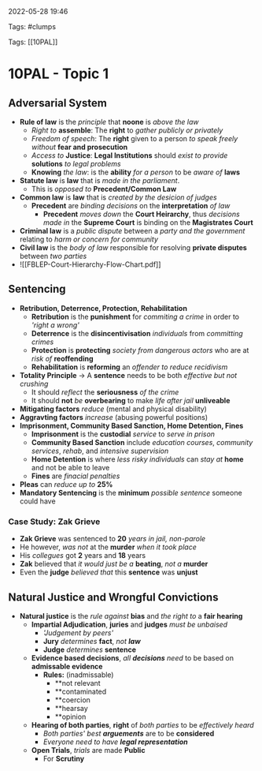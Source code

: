 2022-05-28 19:46

Tags: #clumps 

Tags: [[10PAL]]

# 10PAL - Topic 1
## Adversarial System
- **Rule of law** is the *principle* that **noone** is *above the law*
	- *Right to* **assemble**: The **right** to *gather publicly or privately*
	- *Freedom of speech*: The **right** given to a person *to speak freely without* **fear and prosecution**
	- *Access to* **Justice**: **Legal Institutions** should *exist to provide* **solutions** *to legal problems*
	- **Knowing** *the law*: is the **ability** *for a person* to be *aware of* **laws**
- **Statute law** is **law** that is *made in the parliament*.
	- This is *opposed to* **Precedent/Common Law** 
- **Common law** is **law** that is *created by the desicion of judges*
	- **Precedent** are *binding decisions* on the **interpretation** *of law*
		- **Precedent** *moves down* the **Court Heirarchy**, thus *decisions made in* the **Supreme Court** is binding on the **Magistrates Court**
- **Criminal law** is a *public dispute* between a *party and the government* relating to *harm or concern for community*
- **Civil law** is the *body of law* responsible for resolving **private disputes** between *two parties*
- ![[FBLEP-Court-Hierarchy-Flow-Chart.pdf]]
## Sentencing
- **Retribution, Deterrence, Protection, Rehabilitation**
	- **Retribution** is the **punishment** for *commiting a crime* in order to *'right a wrong'*
	- **Deterrence** is the **disincentivisation** *individuals* from *committing crimes*
	- **Protection** is **protecting** *society from dangerous actors* who are at *risk of* **reoffending**
	- **Rehabilitation** is **reforming** an *offender to reduce recidivism*
- **Totality Principle** -> A **sentence** needs to be both *effective but not crushing*
	- It should *reflect* the **seriousness** *of the crime*
	- It should **not** *be* **overbearing** to make *life after jail* **unliveable**
- **Mitigating factors** *reduce* (mental and physical disability)
- **Aggravting factors** *increase* (abusing powerful positions)
- **Imprisonment, Community Based Sanction, Home Detention, Fines**
	- **Imprisonment** is the **custodial** *service* to *serve in prison*
	- **Community Based Sanction** include *education courses*, *community services*, *rehab*, and *intensive supervision*
	- **Home Detention** is where *less risky individuals* can *stay at* **home** and not be able to leave
	- **Fines** are *finacial penalties*
- **Pleas** can *reduce up to* **25%**
- **Mandatory Sentencing** is the **minimum** *possible sentence* someone could have
### Case Study: Zak Grieve
- **Zak Grieve** was sentenced to **20** *years in jail, non-parole*
- He however, *was not* at the **murder** *when it took place*
- His *collegues* got **2** years and **18** years
- **Zak** believed that *it would just be a* **beating**, *not a* **murder**
- Even the **judge** *believed that* this **sentence** was **unjust**
## Natural Justice and Wrongful Convictions
- **Natural justice** is the *rule against* **bias** and *the right to* a **fair hearing**
	- **Impartial Adjudication**, **juries** and **judges** *must be unbaised*
		- *'Judgement by peers'*
		- **Jury** *determines* **fact**, _not **law**_
		- **Judge** *determines* **sentence**
	- **Evidence based decisions**, _all **decisions** need_ to be based on **admissable evidence**
		- **Rules:** (inadmissable)
			- **not relevant
			- **contaminated
			- **coercion
			- **hearsay
			- **opinion
	- **Hearing of both parties**, **right** of _both parties_ to be _effectively heard_
		- _Both parties' best **arguements**_ are to be **considered**
		- _Everyone need to have **legal representation**_
	- **Open Trials**, _trials_ are made **Public**
		- For **Scrutiny**